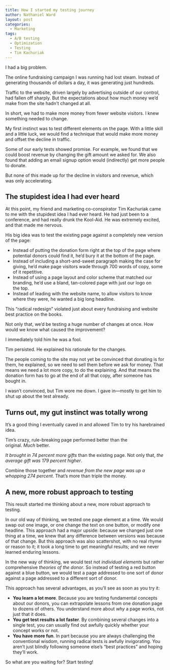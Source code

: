 ```yaml
---
title: How I started my testing journey
author: Nathaniel Ward
layout: post
categories:
  - Marketing
tags:
  - A/B testing
  - Optimization
  - Testing
  - Tim Kachuriak
---
```

I had a big problem.

The online fundraising campaign I was running had lost steam. Instead of generating thousands of dollars a day, it was generating just hundreds.

Traffic to the website, driven largely by advertising outside of our control, had fallen off sharply. But the expectations about how much money we’d make from the site hadn't changed at all.

In short, we had to make more money from fewer website visitors. I knew something needed to change.

My first instinct was to test different elements on the page. With a little skill and a little luck, we would find a technique that would make more money and offset the decline in traffic.

Some of our early tests showed promise. For example, we found that we could boost revenue by changing the gift amount we asked for. We also found that adding an email signup option would (indirectly) get more people to donate.

But none of this made up for the decline in visitors and revenue, which was only accelerating.

## The stupidest idea I had ever heard

At this point, my friend and marketing co-conspirator Tim Kachuriak came to me with the stupidest idea I had ever heard. He had just been to a conference, and had really drunk the Kool-Aid. He was extremely excited, and that made me nervous.

His big idea was to test the existing page against a completely new version of the page:

  * Instead of putting the donation form right at the top of the page where potential donors could find it, he’d bury it at the bottom of the page.
  * Instead of including a short-and-sweet paragraph making the case for giving, he’d make page visitors wade through 700 words of copy, some of it repetitive.
  * Instead of using a page layout and color scheme that matched our branding, he’d use a bland, tan-colored page with just our logo on the top.
  * Instead of leading with the website name, to allow visitors to know where they were, he wanted a big long headline.

This “radical redesign” violated just about every fundraising and website best practice on the books.

Not only that, we’d be testing a huge number of changes at once. How would we know what caused the improvement?

I immediately told him he was a fool.

Tim persisted. He explained his rationale for the changes.

The people coming to the site may not yet be convinced that donating is for them, he explained, so we need to sell them before we ask for money. That means we need a lot more copy, to do the explaining. And that means the donation form has to go at the end of all that copy, after someone has bought in.

I wasn’t convinced, but Tim wore me down. I gave in—mostly to get him to shut up about the test already.

## Turns out, my gut instinct was totally wrong

It’s a good thing I eventually caved in and allowed Tim to try his harebrained idea.

Tim’s crazy, rule-breaking page performed better than the original. *Much* better.

*It brought in 74 percent more gifts* than the existing page. Not only that, *the average gift was 179 percent higher*.

Combine those together and *revenue from the new page was up a whopping 274 percent*. That’s more than triple the money.

## A new, more robust approach to testing

This result started me thinking about a new, more robust approach to testing.

In our old way of thinking, we tested one page element at a time. We would swap out one image, or one change the text on one button, or modify one headline. This approach had a major upside: because we changed just one thing at a time, we knew that any difference between versions was because of that change. But this approach was also scattershot, with no real rhyme or reason to it; it took a long time to get meaningful results; and we never learned enduring lessons.

In the new way of thinking, we would test not *individual elements* but rather comprehensive *theories of the donor*. So instead of testing a red button against a blue button, we would test a page addressed to one sort of donor against a page addressed to a different sort of donor.

This approach has several advantages, as you’ll see as soon as you try it:

  * **You learn a lot more**. Because you are testing fundamental concepts about our donors, you can extrapolate lessons from one donation page to dozens of others. You understand more about *why* a page works, not just that it does.
  * **You get test results a lot faster**. By combining several changes into a single test, you can usually find out awfully quickly whether your concept works or not.
  * **You have more fun**. In part because you are always challenging the conventional wisdom, running radical tests is awfully invigorating. You aren’t just blindly following someone else’s “best practices” and hoping they’ll work.

So what are you waiting for? Start testing!